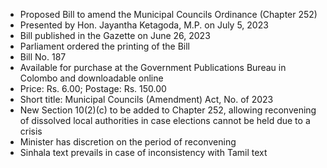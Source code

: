 - Proposed Bill to amend the Municipal Councils Ordinance (Chapter 252)
- Presented by Hon. Jayantha Ketagoda, M.P. on July 5, 2023
- Bill published in the Gazette on June 26, 2023
- Parliament ordered the printing of the Bill
- Bill No. 187
- Available for purchase at the Government Publications Bureau in Colombo and downloadable online
- Price: Rs. 6.00; Postage: Rs. 150.00
- Short title: Municipal Councils (Amendment) Act, No. of 2023
- New Section 10(2)(c) to be added to Chapter 252, allowing reconvening of dissolved local authorities in case elections cannot be held due to a crisis
- Minister has discretion on the period of reconvening
- Sinhala text prevails in case of inconsistency with Tamil text
